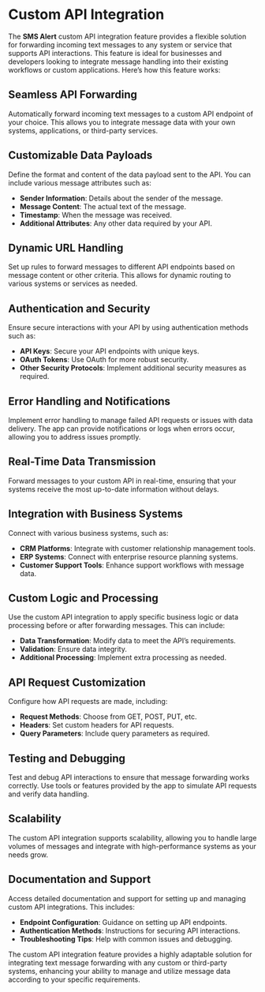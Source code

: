 # Custom API Integration

The **SMS Alert** custom API integration feature provides a flexible solution for forwarding incoming text messages to any system or service that supports API interactions. This feature is ideal for businesses and developers looking to integrate message handling into their existing workflows or custom applications. Here’s how this feature works:

## Seamless API Forwarding
Automatically forward incoming text messages to a custom API endpoint of your choice. This allows you to integrate message data with your own systems, applications, or third-party services.

## Customizable Data Payloads
Define the format and content of the data payload sent to the API. You can include various message attributes such as:
- **Sender Information**: Details about the sender of the message.
- **Message Content**: The actual text of the message.
- **Timestamp**: When the message was received.
- **Additional Attributes**: Any other data required by your API.

## Dynamic URL Handling
Set up rules to forward messages to different API endpoints based on message content or other criteria. This allows for dynamic routing to various systems or services as needed.

## Authentication and Security
Ensure secure interactions with your API by using authentication methods such as:
- **API Keys**: Secure your API endpoints with unique keys.
- **OAuth Tokens**: Use OAuth for more robust security.
- **Other Security Protocols**: Implement additional security measures as required.

## Error Handling and Notifications
Implement error handling to manage failed API requests or issues with data delivery. The app can provide notifications or logs when errors occur, allowing you to address issues promptly.

## Real-Time Data Transmission
Forward messages to your custom API in real-time, ensuring that your systems receive the most up-to-date information without delays.

## Integration with Business Systems
Connect with various business systems, such as:
- **CRM Platforms**: Integrate with customer relationship management tools.
- **ERP Systems**: Connect with enterprise resource planning systems.
- **Customer Support Tools**: Enhance support workflows with message data.

## Custom Logic and Processing
Use the custom API integration to apply specific business logic or data processing before or after forwarding messages. This can include:
- **Data Transformation**: Modify data to meet the API’s requirements.
- **Validation**: Ensure data integrity.
- **Additional Processing**: Implement extra processing as needed.

## API Request Customization
Configure how API requests are made, including:
- **Request Methods**: Choose from GET, POST, PUT, etc.
- **Headers**: Set custom headers for API requests.
- **Query Parameters**: Include query parameters as required.

## Testing and Debugging
Test and debug API interactions to ensure that message forwarding works correctly. Use tools or features provided by the app to simulate API requests and verify data handling.

## Scalability
The custom API integration supports scalability, allowing you to handle large volumes of messages and integrate with high-performance systems as your needs grow.

## Documentation and Support
Access detailed documentation and support for setting up and managing custom API integrations. This includes:
- **Endpoint Configuration**: Guidance on setting up API endpoints.
- **Authentication Methods**: Instructions for securing API interactions.
- **Troubleshooting Tips**: Help with common issues and debugging.

The custom API integration feature provides a highly adaptable solution for integrating text message forwarding with any custom or third-party systems, enhancing your ability to manage and utilize message data according to your specific requirements.
